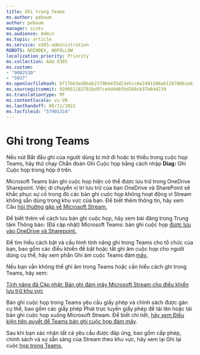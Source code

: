 ```yaml
---
title: Ghi trong Teams
ms.author: pebaum
author: pebaum
manager: scotv
ms.audience: Admin
ms.topic: article
ms.service: o365-administration
ROBOTS: NOINDEX, NOFOLLOW
localization_priority: Priority
ms.collection: Adm_O365
ms.custom:
- "9002530"
- "5037"
ms.openlocfilehash: bf17bb3ed8bab2379b4435d23e5cc0e2491580a6128780b1e6166513e54c6abd
ms.sourcegitcommit: 920051182781bd97ce4d4d6fbd268cb37b84d239
ms.translationtype: MT
ms.contentlocale: vi-VN
ms.lasthandoff: 08/11/2021
ms.locfileid: "57901314"
---
```

# <a name="recording-in-teams"></a>Ghi trong Teams

Nếu nút Bắt  đầu ghi của người dùng bị mờ đi hoặc bị thiếu trong cuộc họp Teams, hãy thử chạy Chẩn đoán Ghi Cuộc họp bằng cách nhập **Diag:** Ghi Cuộc họp trong hộp ở trên. 

Microsoft Teams bản ghi cuộc họp hiện có thể được lưu trữ trong OneDrive Sharepoint. Việc di chuyển vị trí lưu trữ của bạn OneDrive và SharePoint sẽ khắc phục sự cố trong đó các bản ghi cuộc họp không hoạt động vì Stream không sẵn dùng trong khu vực của bạn. Để biết thêm thông tin, hãy xem Câu [hỏi thường gặp về Microsoft Stream.](https://docs.microsoft.com/stream/faq#which-regions-does-microsoft-stream-host-my-data-in)

Để biết thêm về cách lưu bản ghi cuộc họp, hãy xem bài đăng trong Trung tâm Thông báo: (Đã cập nhật) Microsoft Teams: bản ghi cuộc họp [được lưu vào OneDrive và Sharepoint.](https://portal.microsoft.com/Adminportal/Home?ref=MessageCenter&id=MC222640)

Để tìm hiểu cách bật và cấu hình tính năng ghi trong Teams cho tổ chức của bạn, bao gồm các điều khiển để bật hoặc tắt ghi âm cuộc họp cho người dùng cụ thể, hãy xem phần Ghi âm cuộc Teams đám [mây.](https://docs.microsoft.com/microsoftteams/cloud-recording) 

Nếu bạn vẫn không thể ghi âm trong Teams hoặc cần hiểu cách ghi trong Teams, hãy xem: 

[Tính năng đã Cập nhật: Bản ghi đám mây Microsoft Stream cho điều khiển lưu trữ khu vực](https://admin.microsoft.com/AdminPortal/Home#/MessageCenter?id=MC214327)

Bản ghi cuộc họp trong Teams yêu cầu giấy phép và chính sách được gán cụ thể, bao gồm các giấy phép Phát trực tuyến giấy phép để tải lên hoặc tải bản ghi cuộc họp xuống Microsoft Stream. Để biết chi tiết, [hãy xem Điều kiện tiên quyết để Teams bản ghi cuộc họp đám mây](https://docs.microsoft.com/microsoftteams/cloud-recording#prerequisites-for-teams-cloud-meeting-recording).

Sau khi bạn xác nhận tất cả yêu cầu được đáp ứng, bao gồm cấp phép, chính sách và sự sẵn sàng của Stream theo khu vực, hãy xem lại Ghi lại cuộc [họp trong Teams.](https://support.office.com/article/34dfbe7f-b07d-4a27-b4c6-de62f1348c24) 